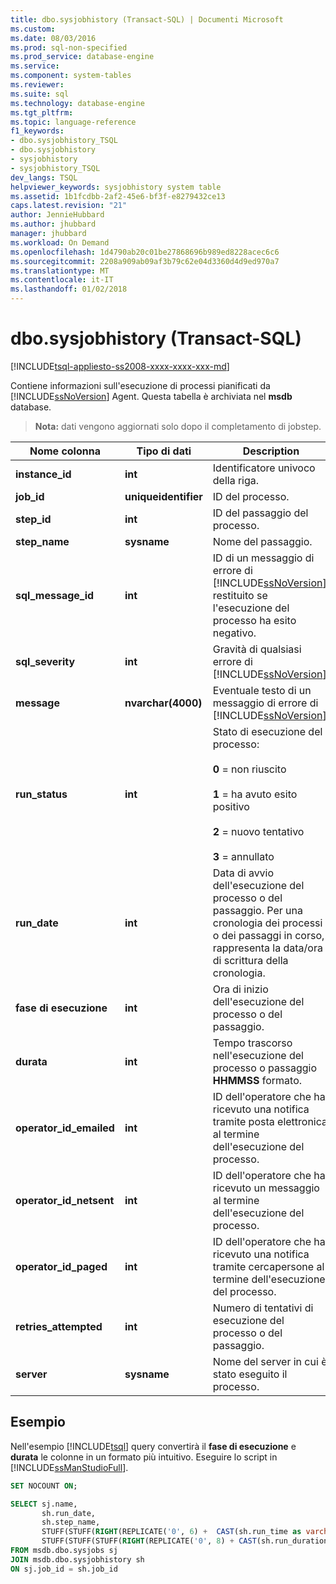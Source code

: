 ```yaml
---
title: dbo.sysjobhistory (Transact-SQL) | Documenti Microsoft
ms.custom: 
ms.date: 08/03/2016
ms.prod: sql-non-specified
ms.prod_service: database-engine
ms.service: 
ms.component: system-tables
ms.reviewer: 
ms.suite: sql
ms.technology: database-engine
ms.tgt_pltfrm: 
ms.topic: language-reference
f1_keywords:
- dbo.sysjobhistory_TSQL
- dbo.sysjobhistory
- sysjobhistory
- sysjobhistory_TSQL
dev_langs: TSQL
helpviewer_keywords: sysjobhistory system table
ms.assetid: 1b1fcdbb-2af2-45e6-bf3f-e8279432ce13
caps.latest.revision: "21"
author: JennieHubbard
ms.author: jhubbard
manager: jhubbard
ms.workload: On Demand
ms.openlocfilehash: 1d4790ab20c01be27868696b989ed8228acec6c6
ms.sourcegitcommit: 2208a909ab09af3b79c62e04d3360d4d9ed970a7
ms.translationtype: MT
ms.contentlocale: it-IT
ms.lasthandoff: 01/02/2018
---
```

# <a name="dbosysjobhistory-transact-sql"></a>dbo.sysjobhistory (Transact-SQL)
[!INCLUDE[tsql-appliesto-ss2008-xxxx-xxxx-xxx-md](../../includes/tsql-appliesto-ss2008-xxxx-xxxx-xxx-md.md)]

  Contiene informazioni sull'esecuzione di processi pianificati da [!INCLUDE[ssNoVersion](../../includes/ssnoversion-md.md)] Agent. Questa tabella è archiviata nel **msdb** database.  
  
> **Nota:** dati vengono aggiornati solo dopo il completamento di jobstep.  
  
|Nome colonna|Tipo di dati|Description|  
|-----------------|---------------|-----------------|  
|**instance_id**|**int**|Identificatore univoco della riga.|  
|**job_id**|**uniqueidentifier**|ID del processo.|  
|**step_id**|**int**|ID del passaggio del processo.|  
|**step_name**|**sysname**|Nome del passaggio.|  
|**sql_message_id**|**int**|ID di un messaggio di errore di [!INCLUDE[ssNoVersion](../../includes/ssnoversion-md.md)] restituito se l'esecuzione del processo ha esito negativo.|  
|**sql_severity**|**int**|Gravità di qualsiasi errore di [!INCLUDE[ssNoVersion](../../includes/ssnoversion-md.md)].|  
|**message**|**nvarchar(4000)**|Eventuale testo di un messaggio di errore di [!INCLUDE[ssNoVersion](../../includes/ssnoversion-md.md)].|  
|**run_status**|**int**|Stato di esecuzione del processo:<br /><br /> **0** = non riuscito<br /><br /> **1** = ha avuto esito positivo<br /><br /> **2** = nuovo tentativo<br /><br /> **3** = annullato|  
|**run_date**|**int**|Data di avvio dell'esecuzione del processo o del passaggio. Per una cronologia dei processi o dei passaggi in corso, rappresenta la data/ora di scrittura della cronologia.|  
|**fase di esecuzione**|**int**|Ora di inizio dell'esecuzione del processo o del passaggio.|  
|**durata**|**int**|Tempo trascorso nell'esecuzione del processo o passaggio **HHMMSS** formato.|  
|**operator_id_emailed**|**int**|ID dell'operatore che ha ricevuto una notifica tramite posta elettronica al termine dell'esecuzione del processo.|  
|**operator_id_netsent**|**int**|ID dell'operatore che ha ricevuto un messaggio al termine dell'esecuzione del processo.|  
|**operator_id_paged**|**int**|ID dell'operatore che ha ricevuto una notifica tramite cercapersone al termine dell'esecuzione del processo.|  
|**retries_attempted**|**int**|Numero di tentativi di esecuzione del processo o del passaggio.|  
|**server**|**sysname**|Nome del server in cui è stato eseguito il processo.|  
  
  ## <a name="example"></a>Esempio
 Nell'esempio [!INCLUDE[tsql](../../includes/tsql-md.md)] query convertirà il **fase di esecuzione** e **durata** le colonne in un formato più intuitivo.  Eseguire lo script in [!INCLUDE[ssManStudioFull](../../includes/ssmanstudiofull-md.md)].
 
 ```sql
 SET NOCOUNT ON;
 
 SELECT sj.name,
        sh.run_date,
        sh.step_name,
        STUFF(STUFF(RIGHT(REPLICATE('0', 6) +  CAST(sh.run_time as varchar(6)), 6), 3, 0, ':'), 6, 0, ':') 'run_time',
        STUFF(STUFF(STUFF(RIGHT(REPLICATE('0', 8) + CAST(sh.run_duration as varchar(8)), 8), 3, 0, ':'), 6, 0, ':'), 9, 0, ':') 'run_duration (DD:HH:MM:SS)  '
FROM msdb.dbo.sysjobs sj
JOIN msdb.dbo.sysjobhistory sh
ON sj.job_id = sh.job_id
```
